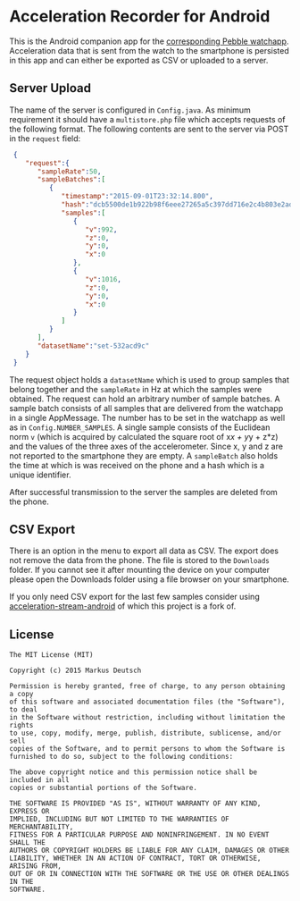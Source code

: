 # Acceleration Recorder for Android
This is the Android companion app for the [corresponding Pebble watchapp](https://github.com/moopat/acceleration-recorder-pebble). Acceleration data that is sent from the watch to the smartphone is persisted in this app and can either be exported as CSV or uploaded to a server. 

## Server Upload
The name of the server is configured in `Config.java`. As minimum requirement it should have a `multistore.php` file which accepts requests of the following format. The following contents are sent to the server via POST in the `request` field:

```json
 {
    "request":{
       "sampleRate":50,
       "sampleBatches":[
          {
             "timestamp":"2015-09-01T23:32:14.800",
             "hash":"dcb5500de1b922b98f6eee27265a5c397dd716e2c4b803e2ad63259e9d240085",
             "samples":[
                {
                   "v":992,
                   "z":0,
                   "y":0,
                   "x":0
                },
                {
                   "v":1016,
                   "z":0,
                   "y":0,
                   "x":0
                }
             ]
          }
       ],
       "datasetName":"set-532acd9c"
    }
 }
```
The request object holds a `datasetName` which is used to group samples that belong together and the `sampleRate` in Hz at which the samples were obtained. The request can hold an arbitrary number of sample batches. A sample batch consists of all samples that are delivered from the watchapp in a single AppMessage. The number has to be set in the watchapp as well as in `Config.NUMBER_SAMPLES`. A single sample consists of the Euclidean norm `v` (which is acquired by calculated the square root of x*x + y*y + z*z) and the values of the three axes of the accelerometer. Since x, y and z are not reported to the smartphone they are empty. A `sampleBatch` also holds the time at which is was received on the phone and a hash which is a unique identifier.

After successful transmission to the server the samples are deleted from the phone.

## CSV Export
There is an option in the menu to export all data as CSV. The export does not remove the data from the phone. The file is stored to the `Downloads` folder. If you cannot see it after mounting the device on your computer please open the Downloads folder using a file browser on your smartphone.

If you only need CSV export for the last few samples consider using [acceleration-stream-android](https://github.com/moopat/acceleration-stream-android) of which
this project is a fork of.

## License
```
The MIT License (MIT)

Copyright (c) 2015 Markus Deutsch

Permission is hereby granted, free of charge, to any person obtaining a copy
of this software and associated documentation files (the "Software"), to deal
in the Software without restriction, including without limitation the rights
to use, copy, modify, merge, publish, distribute, sublicense, and/or sell
copies of the Software, and to permit persons to whom the Software is
furnished to do so, subject to the following conditions:

The above copyright notice and this permission notice shall be included in all
copies or substantial portions of the Software.

THE SOFTWARE IS PROVIDED "AS IS", WITHOUT WARRANTY OF ANY KIND, EXPRESS OR
IMPLIED, INCLUDING BUT NOT LIMITED TO THE WARRANTIES OF MERCHANTABILITY,
FITNESS FOR A PARTICULAR PURPOSE AND NONINFRINGEMENT. IN NO EVENT SHALL THE
AUTHORS OR COPYRIGHT HOLDERS BE LIABLE FOR ANY CLAIM, DAMAGES OR OTHER
LIABILITY, WHETHER IN AN ACTION OF CONTRACT, TORT OR OTHERWISE, ARISING FROM,
OUT OF OR IN CONNECTION WITH THE SOFTWARE OR THE USE OR OTHER DEALINGS IN THE
SOFTWARE.
```
